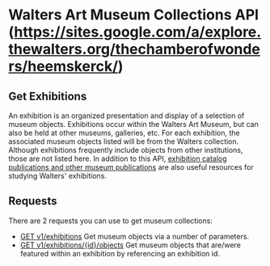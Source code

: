 Walters Art Museum Collections API (https://sites.google.com/a/explore.thewalters.org/thechamberofwonders/heemskerck/)
================================================================================

## Get Exhibitions 

An exhibition is an organized presentation and display of a selection of museum objects. Exhibitions occur within the Walters Art Museum, but can also be held at other museums, galleries, etc. For each exhibition, the associated museum objects listed will be from the Walters collection. Although exhibitions frequently include objects from other institutions, those are not listed here. In addition to this API, [exhibition catalog publications and other museum publications](http://www.worldcat.org/search?q=au%3AWalters+Art+Museum+%28Baltimore%2C+Md.%29&qt=hot_author) are also useful resources for studying Walters' exhibitions.


## Requests

There are 2 requests you can use to get museum collections:
- [GET v1/exhibitions](exhibitions-get.md) Get museum objects via a number of parameters.
- [GET v1/exhibitions/{id}/objects](exhibitions-objects.md) Get museum objects that are/were featured within an exhibition by referencing an exhibition id.

